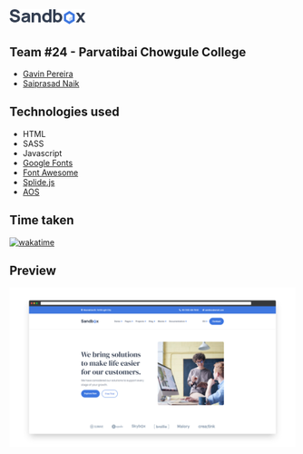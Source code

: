 # ![Sandbox](img/logo.png)

## Team #24 - Parvatibai Chowgule College

- [Gavin Pereira](https://github.com/pexeixv)
- [Saiprasad Naik]()

## Technologies used

- HTML
- SASS
- Javascript
- [Google Fonts](https://fonts.google.com/)
- [Font Awesome](https://fontawesome.com/)
- [Splide.js](https://splidejs.com/)
- [AOS](https://michalsnik.github.io/aos/)

## Time taken

[![wakatime](https://wakatime.com/badge/user/66367175-eadf-48f0-89af-d30bf9e2dc7c/project/b8fb724f-4b2a-4b03-8e16-9264f4a4690c.svg)](https://wakatime.com/badge/user/66367175-eadf-48f0-89af-d30bf9e2dc7c/project/b8fb724f-4b2a-4b03-8e16-9264f4a4690c)

## Preview

![Sandbox Preview](img/preview.png)
